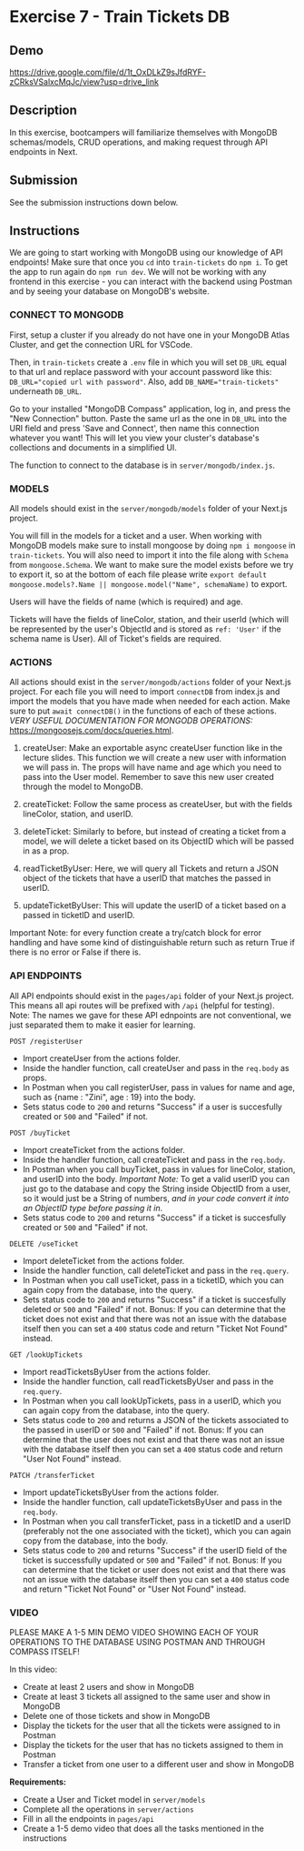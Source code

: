 # Exercise 7 - Train Tickets DB

## Demo
https://drive.google.com/file/d/1t_OxDLkZ9sJfdRYF-zCRksVSalxcMqJc/view?usp=drive_link

## Description
In this exercise, bootcampers will familiarize themselves with MongoDB schemas/models, CRUD operations, and making request through API endpoints in Next.

## Submission
See the submission instructions down below.

## Instructions

We are going to start working with MongoDB using our knowledge of API endpoints! Make sure that once you `cd` into  `train-tickets` do `npm i`. To get the app to run again do `npm run dev`. We will not be working with any frontend in this exercise - you can interact with the backend using Postman and by seeing your database on MongoDB's website.

### CONNECT TO MONGODB
First, setup a cluster if you already do not have one in your MongoDB Atlas Cluster, and get the connection URL for VSCode.

Then, in `train-tickets` create a `.env` file in which you will set `DB_URL` equal to that url and replace password with your account password like this: `DB_URL="copied url with password"`. Also, add `DB_NAME="train-tickets"` underneath `DB_URL`.

Go to your installed "MongoDB Compass" application, log in, and press the "New Connection" button. Paste the same url as the one in `DB_URL` into the URI field and press 'Save and Connect', then name this connection whatever you want! This will let you view your cluster's database's collections and documents in a simplified UI.

The function to connect to the database is in `server/mongodb/index.js`.

### MODELS
All models should exist in the `server/mongodb/models` folder of your Next.js project. 

You will fill in the models for a ticket and a user. When working with MongoDB models make sure to install mongoose by doing `npm i mongoose` in `train-tickets`. You will also need to import it into the file along with `Schema` from `mongoose.Schema`. We want to make sure the model exists before we try to export it, so at the bottom of each file please write `export default mongoose.models?.Name || mongoose.model("Name", schemaName)` to export.

Users will have the fields of name (which is required) and age.

Tickets will have the fields of lineColor, station, and their userId (which will be represented by the user's ObjectId and is stored as `ref: 'User'` if the schema name is User). All of Ticket's fields are required.

### ACTIONS
All actions should exist in the `server/mongodb/actions` folder of your Next.js project. For each file you will need to import `connectDB` from index.js and import the models that you have made when needed for each action. Make sure to put `await connectDB()` in the functions of each of these actions. *VERY USEFUL DOCUMENTATION FOR MONGODB OPERATIONS:* https://mongoosejs.com/docs/queries.html.

1. createUser: Make an exportable async createUser function like in the lecture slides. This function we will create a new user with information we will pass in. The props will have name and age which you need to pass into the User model. Remember to save this new user created through the model to MongoDB.

2. createTicket: Follow the same process as createUser, but with the fields lineColor, station, and userID.

3. deleteTicket: Similarly to before, but instead of creating a ticket from a model, we will delete a ticket based on its ObjectID which will be passed in as a prop.

4. readTicketByUser: Here, we will query all Tickets and return a JSON object of the tickets that have a userID that matches the passed in userID.

5. updateTicketByUser: This will update the userID of a ticket based on a passed in ticketID and userID.

Important Note: for every function create a try/catch block for error handling and have some kind of distinguishable return such as return True if there is no error or False if there is.

### API ENDPOINTS

All API endpoints should exist in the `pages/api` folder of your Next.js project. This means all api routes will be prefixed with `/api` (helpful for testing). Note: The names we gave for these API ednpoints are not conventional, we just separated them to make it easier for learning.

```http
POST /registerUser
```
- Import createUser from the actions folder.
- Inside the handler function, call createUser and pass in the `req.body` as props.
- In Postman when you call registerUser, pass in values for name and age, such as {name : "Zini", age : 19} into the body.
- Sets status code to `200` and returns "Success" if a user is succesfully created or `500` and "Failed" if not.

```http
POST /buyTicket
```
- Import createTicket from the actions folder.
- Inside the handler function, call createTicket and pass in the `req.body`.
- In Postman when you call buyTicket, pass in values for lineColor, station, and userID into the body. *Important Note:* To get a valid userID you can just go to the database and copy the String inside ObjectID from a user, so it would just be a String of numbers, *and in your code convert it into an ObjectID type before passing it in*.
- Sets status code to `200` and returns "Success" if a ticket is succesfully created or `500` and "Failed" if not.

```http
DELETE /useTicket
```
- Import deleteTicket from the actions folder.
- Inside the handler function, call deleteTicket and pass in the `req.query`.
- In Postman when you call useTicket, pass in a ticketID, which you can again copy from the database, into the query.
- Sets status code to `200` and returns "Success" if a ticket is succesfully deleted or `500` and "Failed" if not. Bonus: If you can determine that the ticket does not exist and that there was not an issue with the database itself then you can set a `400` status code and return "Ticket Not Found" instead.

```http
GET /lookUpTickets
```
- Import readTicketsByUser from the actions folder.
- Inside the handler function, call readTicketsByUser and pass in the `req.query`.
- In Postman when you call lookUpTickets, pass in a userID, which you can again copy from the database, into the query.
- Sets status code to `200` and returns a JSON of the tickets associated to the passed in userID or `500` and "Failed" if not. Bonus: If you can determine that the user does not exist and that there was not an issue with the database itself then you can set a `400` status code and return "User Not Found" instead.


```http
PATCH /transferTicket
```
- Import updateTicketsByUser from the actions folder.
- Inside the handler function, call updateTicketsByUser and pass in the `req.body`.
- In Postman when you call transferTicket, pass in a ticketID and a userID (preferably not the one associated with the ticket), which you can again copy from the database, into the body.
- Sets status code to `200` and returns "Success" if the userID field of the ticket is successfully updated or `500` and "Failed" if not. Bonus: If you can determine that the ticket or user does not exist and that there was not an issue with the database itself then you can set a `400` status code and return "Ticket Not Found" or "User Not Found" instead.

### VIDEO
PLEASE MAKE A 1-5 MIN DEMO VIDEO SHOWING EACH OF YOUR OPERATIONS TO THE DATABASE USING POSTMAN AND THROUGH COMPASS ITSELF!

In this video:
- Create at least 2 users and show in MongoDB
- Create at least 3 tickets all assigned to the same user and show in MongoDB
- Delete one of those tickets and show in MongoDB
- Display the tickets for the user that all the tickets were assigned to in Postman
- Display the tickets for the user that has no tickets assigned to them in Postman
- Transfer a ticket from one user to a different user and show in MongoDB

**Requirements:**
- Create a User and Ticket model in `server/models`
- Complete all the operations in `server/actions`
- Fill in all the endpoints in `pages/api`
- Create a 1-5 demo video that does all the tasks mentioned in the instructions
